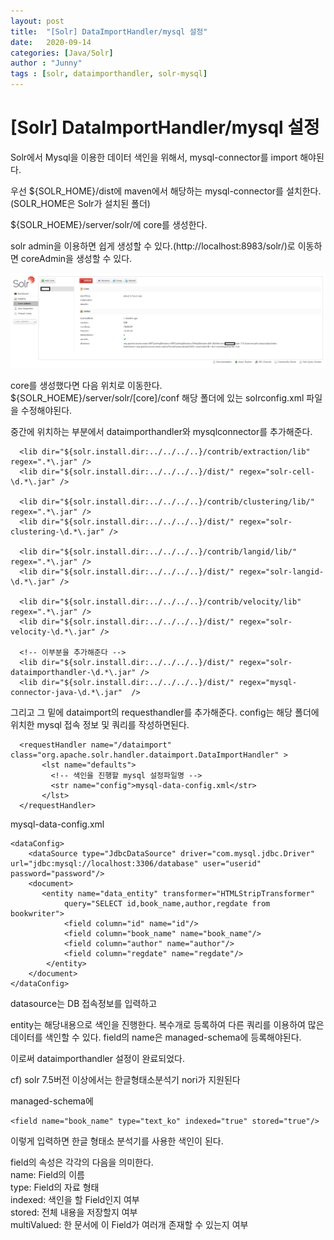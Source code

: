 ```yaml
---
layout: post
title:  "[Solr] DataImportHandler/mysql 설정"
date:   2020-09-14
categories: [Java/Solr]
author : "Junny"
tags : [solr, dataimporthandler, solr-mysql]
---
```

# [Solr] DataImportHandler/mysql 설정


Solr에서 Mysql을 이용한 데이터 색인을 위해서, mysql-connector를 import 해야된다.

우선 ${SOLR_HOME}/dist에 maven에서 해당하는 mysql-connector를 설치한다.
(SOLR_HOME은 Solr가 설치된 폴더)

${SOLR_HOEME}/server/solr/에 core를 생성한다.

solr admin을 이용하면 쉽게 생성할 수 있다.(http://localhost:8983/solr/)로 이동하면 coreAdmin을 생성할 수 있다.

![Solr admin core 생성페이지](/assets/image/java/Solr/2020-09-14-solr-dataimporthandler.png)


core를 생성했다면 다음 위치로 이동한다.
${SOLR_HOEME}/server/solr/[core]/conf 
해당 폴더에 있는 solrconfig.xml 파일을 수정해야된다.

중간에 위치하는 부분에서 dataimporthandler와 mysqlconnector를 추가해준다.

```
  <lib dir="${solr.install.dir:../../../..}/contrib/extraction/lib" regex=".*\.jar" />
  <lib dir="${solr.install.dir:../../../..}/dist/" regex="solr-cell-\d.*\.jar" />

  <lib dir="${solr.install.dir:../../../..}/contrib/clustering/lib/" regex=".*\.jar" />
  <lib dir="${solr.install.dir:../../../..}/dist/" regex="solr-clustering-\d.*\.jar" />

  <lib dir="${solr.install.dir:../../../..}/contrib/langid/lib/" regex=".*\.jar" />
  <lib dir="${solr.install.dir:../../../..}/dist/" regex="solr-langid-\d.*\.jar" />

  <lib dir="${solr.install.dir:../../../..}/contrib/velocity/lib" regex=".*\.jar" />
  <lib dir="${solr.install.dir:../../../..}/dist/" regex="solr-velocity-\d.*\.jar" />

  <!-- 이부분을 추가해준다 -->
  <lib dir="${solr.install.dir:../../../..}/dist/" regex="solr-dataimporthandler-\d.*\.jar" />
  <lib dir="${solr.install.dir:../../../..}/dist/" regex="mysql-connector-java-\d.*\.jar"  />
```


그리고 그 밑에 dataimport의 requesthandler를 추가해준다.
config는 해당 폴더에 위치한 mysql 접속 정보 및 쿼리를 작성하면된다.

```
  <requestHandler name="/dataimport" class="org.apache.solr.handler.dataimport.DataImportHandler" > 
       <lst name="defaults">
         <!-- 색인을 진행할 mysql 설정파일명 -->
         <str name="config">mysql-data-config.xml</str> 
       </lst>
  </requestHandler>
```

mysql-data-config.xml

```
<dataConfig>
    <dataSource type="JdbcDataSource" driver="com.mysql.jdbc.Driver" url="jdbc:mysql://localhost:3306/database" user="userid" password="password"/>
    <document>
       <entity name="data_entity" transformer="HTMLStripTransformer"
    		query="SELECT id,book_name,author,regdate from bookwriter">
			<field column="id" name="id"/>
			<field column="book_name" name="book_name"/>
			<field column="author" name="author"/>
			<field column="regdate" name="regdate"/>
        </entity>
    </document>
</dataConfig>
```
datasource는 DB 접속정보를 입력하고

entity는 해당내용으로 색인을 진행한다. 복수개로 등록하여 다른 쿼리를 이용하여 많은 데이터를 색인할 수 있다.
field의 name은 managed-schema에 등록해야된다.

이로써 dataimporthandler 설정이 완료되었다.

cf)
solr 7.5버전 이상에서는 한글형태소분석기 nori가 지원된다

managed-schema에 
```
<field name="book_name" type="text_ko" indexed="true" stored="true"/>
```
이렇게 입력하면 한글 형태소 분석기를 사용한 색인이 된다.

field의 속성은 각각의 다음을 의미한다.<br>
name: Field의 이름<br>
type: Field의 자료 형태<br>
indexed: 색인을 할 Field인지 여부<br>
stored: 전체 내용을 저장할지 여부<br>
multiValued: 한 문서에 이 Field가 여러개 존재할 수 있는지 여부<br>




